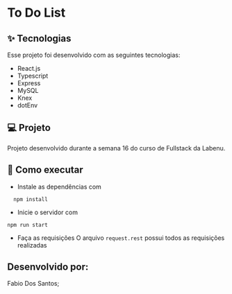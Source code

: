 #  To Do List 

## ✨ Tecnologias
Esse projeto foi desenvolvido com as seguintes tecnologias:

* React.js
* Typescript
* Express
* MySQL
* Knex
* dotEnv

## 💻 Projeto
Projeto desenvolvido durante a semana 16 do curso de Fullstack da Labenu. 

## 🚀 Como executar
* Instale as dependências com
```
  npm install
 ```
* Inicie o servidor com
 ```
 npm run start
 ```
* Faça as requisições
O arquivo ```request.rest``` possui todos as requisições realizadas

## Desenvolvido por:
Fabio Dos Santos;
